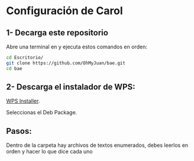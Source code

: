 # Configuración de Carol

## 1- Decarga este repositorio
Abre una terminal en y ejecuta estos comandos en orden:
```bash
cd Escritorio/
git clone https://github.com/OhMyJuan/bae.git
cd bae
```

## 2- Descarga el instalador de WPS:
[WPS Installer](https://www.wps.com/office/linux/).

Seleccionas el Deb Package.

## Pasos:
Dentro de la carpeta hay archivos de textos enumerados, debes leerlos en orden y hacer lo que dice cada uno
